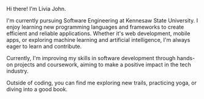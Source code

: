 Hi there! I'm Livia John.

I'm currently pursuing Software Engineering at Kennesaw State University. I enjoy learning new programming languages and frameworks to create efficient and reliable applications. Whether it's web development, mobile apps, or exploring machine learning and artificial intelligence, I'm always eager to learn and contribute.

Currently, I'm improving my skills in software development through hands-on projects and coursework, aiming to make a positive impact in the tech industry.

Outside of coding, you can find me exploring new trails, practicing yoga, or diving into a good book.
